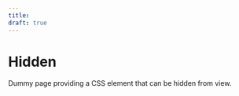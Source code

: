 ```yaml
---
title:
draft: true
---
```


# Hidden
Dummy page providing a CSS element that can be hidden from view.
